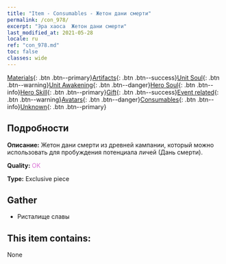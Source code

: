 ```yaml
---
title: "Item - Consumables - Жетон дани смерти"
permalink: /con_978/
excerpt: "Эра хаоса  Жетон дани смерти"
last_modified_at: 2021-05-28
locale: ru
ref: "con_978.md"
toc: false
classes: wide
---
```

 [Materials](/ItemsRU/){: .btn .btn--primary}[Artifacts](/ItemsRU/Artifacts/){: .btn .btn--success}[Unit Soul](/ItemsRU/UnitSoul/){: .btn .btn--warning}[Unit Awakening](/ItemsRU/UnitAwakening/){: .btn .btn--danger}[Hero Soul](/ItemsRU/HeroSoul/){: .btn .btn--info}[Hero Skill](/ItemsRU/HeroSkill/){: .btn .btn--primary}[Gift](/ItemsRU/Gift/){: .btn .btn--success}[Event related](/ItemsRU/Events/){: .btn .btn--warning}[Avatars](/ItemsRU/Avatars/){: .btn .btn--danger}[Consumables](/ItemsRU/Consumables/){: .btn .btn--info}[Unknown](/ItemsRU/Unknown/){: .btn .btn--primary}

## Подробности
 **Описание:** Жетон дани смерти из древней кампании, который можно использовать для пробуждения потенциала личей (Дань смерти).

 **Quality:** <span style="color: #DA70D6">OK</span>

 **Type:** Exclusive piece

## Gather

*    Ристалище славы 

## This item contains:

  None

